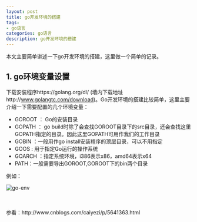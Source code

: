 ```yaml
---
layout: post
title: go开发环境的搭建
tags:
- go语言
categories: go语言
description: go开发环境的搭建
---
```


本文主要简单讲述一下go开发环境的搭建，这里做一个简单的记录。

<!-- more -->


## 1. go环境变量设置

下载安装程序https://golang.org/dl/ (墙内下载地址http://www.golangtc.com/download)。Go开发环境的搭建比较简单，这里主要介绍一下需要配置的几个环境变量：

* GOROOT ： Go的安装目录
* GOPATH ： go build时除了会查找GOROOT目录下的src目录，还会查找这里GOPATH指定的目录。因此这里GOPATH可用作我们的工作目录
* GOBIN  ：一般用作go install安装程序的顶层目录，可以不用指定
* GOOS  : 用于指定Go运行的操作系统
* GOARCH ：指定系统环境，i386表示x86，amd64表示x64
* PATH：一般需要导出GOROOT,GOROOT下的bin两个目录

例如：

![go-env](https://ivanzz1001.github.io/records/assets/img/go/go-env.png)




<br />
<br />
参看：http://www.cnblogs.com/caiyezi/p/5641363.html


<br />
<br />
<br />

